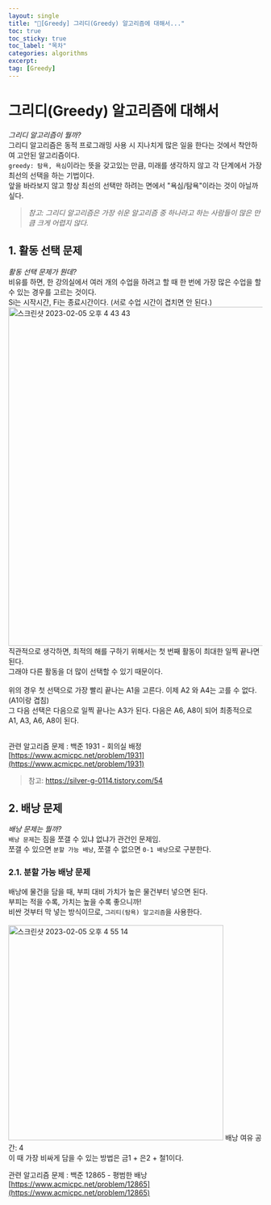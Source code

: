 ```yaml
---
layout: single
title: "📘[Greedy] 그리디(Greedy) 알고리즘에 대해서..."
toc: true
toc_sticky: true
toc_label: "목차"
categories: algorithms
excerpt: 
tag: [Greedy]
---
```


# 그리디(Greedy) 알고리즘에 대해서
*그리디 알고리즘이 뭘까?*  
그리디 알고리즘은 동적 프로그래밍 사용 시 지나치게 많은 일을 한다는 것에서 착안하여 고안된 알고리즘이다.  
`greedy: 탐욕, 욕심`이라는 뜻을 갖고있는 만큼, 미래를 생각하지 않고 각 단계에서 가장 최선의 선택을 하는 기법이다.  
앞을 바라보지 않고 항상 최선의 선택만 하려는 면에서 "욕심/탐욕"이라는 것이 아닐까 싶다.  

>*참고: 그리디 알고리즘은 가장 쉬운 알고리즘 중 하나라고 하는 사람들이 많은 만큼 크게 어렵지 않다.*  


## 1. 활동 선택 문제
*활동 선택 문제가 뭔데?*  
비유를 하면, 한 강의실에서 여러 개의 수업을 하려고 할 때 한 번에 가장 많은 수업을 할 수 있는 경우를 고르는 것이다.  
Si는 시작시간, Fi는 종료시간이다. (서로 수업 시간이 겹치면 안 된다.)  
<img width="671" alt="스크린샷 2023-02-05 오후 4 43 43" src="https://user-images.githubusercontent.com/104587537/216807564-2a3329b2-6455-4ef1-a036-5ea03323e9c4.png">
<br>
직관적으로 생각하면, 최적의 해를 구하기 위해서는 첫 번째 활동이 최대한 일찍 끝나면 된다.  
그래야 다른 활동을 더 많이 선택할 수 있기 때문이다.  
<br>
위의 경우 첫 선택으로 가장 빨리 끝나는 A1을 고른다. 이제 A2 와 A4는 고를 수 없다. (A1이랑 겹침)  
그 다음 선택은 다음으로 일찍 끝나는 A3가 된다. 다음은 A6, A8이 되어 최종적으로 A1, A3, A6, A8이 된다.  
<br>

관련 알고리즘 문제 : 백준 1931 - 회의실 배정 [https://www.acmicpc.net/problem/1931](https://www.acmicpc.net/problem/1931)

>참고: https://silver-g-0114.tistory.com/54


## 2. 배낭 문제
*배낭 문제는 뭘까?*  
`배낭 문제`는 짐을 쪼갤 수 있냐 없냐가 관건인 문제임.  
쪼갤 수 있으면 `분할 가능 배낭`, 쪼갤 수 없으면 `0-1 배낭`으로 구분한다.  


### 2.1. 분할 가능 배낭 문제
배낭에 물건을 담을 때, 부피 대비 가치가 높은 물건부터 넣으면 된다.  
부피는 적을 수록, 가치는 높을 수록 좋으니까!  
비싼 것부터 막 넣는 방식이므로, `그리티(탐욕) 알고리즘`을 사용한다.  
<br>
<img width="426" alt="스크린샷 2023-02-05 오후 4 55 14" src="https://user-images.githubusercontent.com/104587537/216807927-fa1ce0f3-c294-4433-ad35-18704b3acdfd.png">
배낭 여유 공간: 4
<br>
이 때 가장 비싸게 담을 수 있는 방법은 금1 + 은2 + 철1이다.
<br>

관련 알고리즘 문제 : 백준 12865 - 평범한 배낭 [https://www.acmicpc.net/problem/12865](https://www.acmicpc.net/problem/12865)